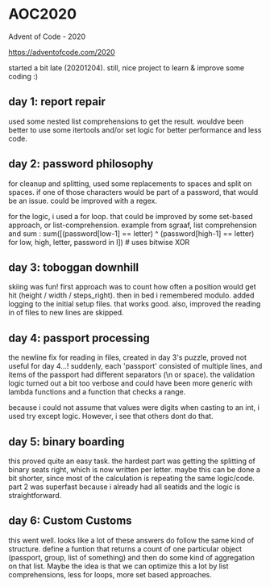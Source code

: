 # AOC2020
Advent of Code - 2020

https://adventofcode.com/2020


started a bit late (20201204). still, nice project to learn & improve some coding :) 

## day 1: report repair
used some nested list comprehensions to get the result.
wouldve been better to use some itertools and/or set logic for better performance and less code. 

## day 2: password philosophy
for cleanup and splitting, used some replacements to spaces and split on spaces. if one of those characters would be part of a password, that would be an issue. 
could be improved with a regex.

for the logic, i used a for loop. that could be improved by some set-based approach, or list-comprehension.
example from sgraaf, list comprehension and sum :
sum([(password[low-1] == letter) ^ (password[high-1] == letter) for low, high, letter, password in l])  # uses bitwise XOR

## day 3: toboggan downhill
skiing was fun! first approach was to count how often a position would get hit (height / width /  steps_right). then in bed i remembered modulo. 
added logging to the initial setup files. that works good. also, improved the reading in of files to new lines are skipped.

## day 4: passport processing
the newline fix for reading in files, created in day 3's puzzle, proved not useful for day 4...! suddenly, each 'passport' consisted of multiple lines, and items of the passport had different separators (\n or space). the validation logic turned out a bit too verbose and could have been more generic with lambda functions and a function that checks a range. 

because i could not assume that values were digits when casting to an int, i used try except logic. However, i see that others dont do that.

## day 5: binary boarding
this proved quite an easy task. the hardest part was getting the splitting of binary seats right, which is now written per letter. maybe this can be done a bit shorter, since most of the calculation is repeating the same logic/code. 
part 2 was superfast because i already had all seatids and the logic is straightforward.

## day 6: Custom Customs
this went well. looks like a lot of these answers do follow the same kind of structure. define a funtion that returns a count of one particular object (passport, group, list of something) and then do some kind of aggregation on that list. Maybe the idea is that we can optimize this a lot by list comprehensions, less for loops, more set based approaches.






